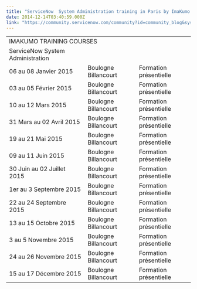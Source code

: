 ```yaml
---
title: "ServiceNow  System Administration training in Paris by ImaKumo  Calendrier "
date: 2014-12-14T03:40:59.000Z
link: "https://community.servicenow.com/community?id=community_blog&sys_id=7e6c6ea1dbd0dbc01dcaf3231f9619d1"
---
```

<table border="0" cellpadding="0" cellspacing="0" width="565"><tbody><tr><td class="xl66" colspan="3" height="20" width="565">IMAKUMO TRAINING COURSES</td></tr><tr><td class="xl65" height="20">ServiceNow System Administration</td></tr><tr><td height="20">06 au 08 Janvier 2015</td><td>Boulogne Billancourt</td><td>Formation présentielle</td></tr><tr><td height="20">03 au 05 Février 2015</td><td>Boulogne Billancourt</td><td>Formation présentielle</td></tr><tr><td height="20">10 au 12 Mars 2015</td><td>Boulogne Billancourt</td><td>Formation présentielle</td></tr><tr><td height="20">31 Mars au 02 Avril 2015</td><td>Boulogne Billancourt</td><td>Formation présentielle</td></tr><tr><td height="20">19 au 21 Mai 2015</td><td>Boulogne Billancourt</td><td>Formation présentielle</td></tr><tr><td height="20">09 au 11 Juin 2015</td><td>Boulogne Billancourt</td><td>Formation présentielle</td></tr><tr><td height="20">30 Juin au 02 Juillet 2015</td><td>Boulogne Billancourt</td><td>Formation présentielle</td></tr><tr><td height="20">1er au 3 Septembre 2015</td><td>Boulogne Billancourt</td><td>Formation présentielle</td></tr><tr><td height="20">22 au 24 Septembre 2015</td><td>Boulogne Billancourt</td><td>Formation présentielle</td></tr><tr><td height="20">13 au 15 Octobre 2015</td><td>Boulogne Billancourt</td><td>Formation présentielle</td></tr><tr><td height="20">3 au 5 Novembre 2015</td><td>Boulogne Billancourt</td><td>Formation présentielle</td></tr><tr><td height="20">24 au 26 Novembre 2015</td><td>Boulogne Billancourt</td><td>Formation présentielle</td></tr><tr><td height="20">15 au 17 Décembre 2015</td><td>Boulogne Billancourt</td><td>Formation présentielle</td></tr></tbody></table>